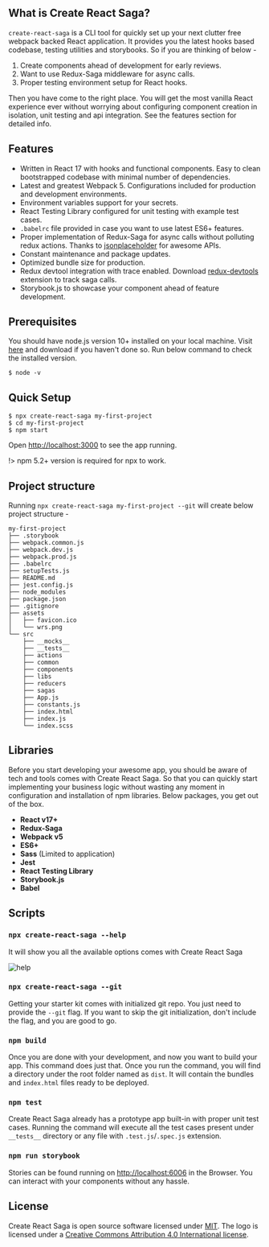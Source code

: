 ## What is Create React Saga?

`create-react-saga` is a CLI tool for quickly set up your next clutter free webpack backed React application. It provides you the latest hooks based codebase, testing utilities and storybooks. So if you are thinking of below -
1. Create components ahead of development for early reviews.
2. Want to use Redux-Saga middleware for async calls.
3. Proper testing environment setup for React hooks.

Then you have come to the right place. You will get the most vanilla React experience ever without worrying about configuring component creation in isolation, unit testing and api integration. See the features section for detailed info.

## Features
- Written in React 17 with hooks and functional components. Easy to clean bootstrapped codebase with minimal number of dependencies.
- Latest and greatest Webpack 5. Configurations included for production and development environments.
- Environment variables support for your secrets.
- React Testing Library configured for unit testing with example test cases.
- `.babelrc` file provided in case you want to use latest ES6+ features.
- Proper implementation of Redux-Saga for async calls without polluting redux actions. Thanks to <a href="https://jsonplaceholder.typicode.com" target="_blank">jsonplaceholder</a> for awesome APIs.
- Constant maintenance and package updates.
- Optimized bundle size for production.
- Redux devtool integration with trace enabled. Download <a href="https://chrome.google.com/webstore/detail/redux-devtools/lmhkpmbekcpmknklioeibfkpmmfibljd" target="_blank">redux-devtools</a> extension to track saga calls.
- Storybook.js to showcase your component ahead of feature development.

## Prerequisites
You should have node.js version 10+ installed on your local machine. Visit <a href="https://nodejs.org/en/download/" target="_blank">here</a> and download if you haven't done so. Run below command to check the installed version.

```
$ node -v
```
## Quick Setup
```
$ npx create-react-saga my-first-project
$ cd my-first-project
$ npm start
```
Open <u>http://localhost:3000</u> to see the app running.

!> npm 5.2+ version is required for npx to work.

## Project structure
Running `npx create-react-saga my-first-project --git` will create below project structure -

```
my-first-project
├── .storybook
├── webpack.common.js
├── webpack.dev.js
├── webpack.prod.js
├── .babelrc
├── setupTests.js
├── README.md
├── jest.config.js
├── node_modules
├── package.json
├── .gitignore
├── assets
│   ├── favicon.ico
│   └── wrs.png
└── src
    ├── __mocks__
    ├── __tests__
    ├── actions
    ├── common
    ├── components
    ├── libs
    ├── reducers
    ├── sagas
    ├── App.js
    ├── constants.js
    ├── index.html
    ├── index.js
    └── index.scss
```

## Libraries

Before you start developing your awesome app, you should be aware of tech and tools comes with Create React Saga. So that you can quickly start implementing your business logic without wasting any moment in configuration and installation of npm libraries. Below packages, you get out of the box.

- **React v17+**
- **Redux-Saga**
- **Webpack v5**
- **ES6+**
- **Sass** (Limited to application)
- **Jest**
- **React Testing Library**
- **Storybook.js**
- **Babel**

## Scripts

### `npx create-react-saga --help`
It will show you all the available options comes with Create React Saga

<p><img src="https://cdn.jsdelivr.net/npm/create-react-saga@0.7.7/images/help.png" alt="help"/></p>

### `npx create-react-saga --git`
Getting your starter kit comes with initialized git repo. You just need to provide the `--git` flag. If you want to skip the git initialization, don't include the flag, and you are good to go.

### `npm build`
Once you are done with your development, and now you want to build your app. This command does just that. Once you run the command, you will find a directory under the root folder named as `dist`. It will contain the bundles and `index.html` files ready to be deployed.

### `npm test`
Create React Saga already has a prototype app built-in with proper unit test cases. Running the command will execute all the test cases present under `__tests__` directory or any file with `.test.js`/`.spec.js` extension.

### `npm run storybook`
Stories can be found running on <u>http://localhost:6006</u> in the Browser. You can interact with your components without any hassle.
## License

Create React Saga is open source software licensed under <a href="https://github.com/sprakash57/create-react-saga/blob/master/LICENSE" target="_blank">MIT</a>. The logo is licensed under a <a href="https://creativecommons.org/licenses/by/4.0/" target="_blank">Creative Commons Attribution 4.0 International license</a>.
